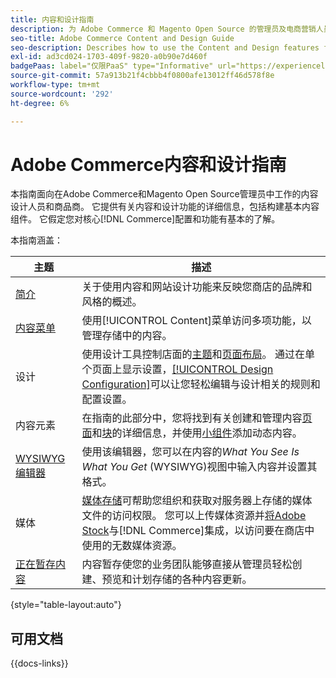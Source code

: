 ```yaml
---
title: 内容和设计指南
description: 为 Adobe Commerce 和 Magento Open Source 的管理员及电商营销人员提供的关于内容和设计功能的综合信息。
seo-title: Adobe Commerce Content and Design Guide
seo-description: Describes how to use the Content and Design features for Adobe Commerce and Magento Open Source.
exl-id: ad3cd024-1703-409f-9820-a0b90e7d460f
badgePaas: label="仅限PaaS" type="Informative" url="https://experienceleague.adobe.com/en/docs/commerce/user-guides/product-solutions" tooltip="仅适用于云项目(Adobe管理的PaaS基础架构)和内部部署项目上的Adobe Commerce 。"
source-git-commit: 57a913b21f4cbbb4f0800afe13012ff46d578f8e
workflow-type: tm+mt
source-wordcount: '292'
ht-degree: 6%

---
```


# Adobe Commerce内容和设计指南

本指南面向在Adobe Commerce和Magento Open Source管理员中工作的内容设计人员和商品商。 它提供有关内容和设计功能的详细信息，包括构建基本内容组件。 它假定您对核心[!DNL Commerce]配置和功能有基本的了解。

本指南涵盖：

| 主题 | 描述 |
| ------- | ----------- |
| [简介](introduction.md) | 关于使用内容和网站设计功能来反映您商店的品牌和风格的概述。 |
| [内容菜单](content-menu.md) | 使用[!UICONTROL Content]菜单访问多项功能，以管理存储中的内容。 |
| 设计 | 使用设计工具控制店面的[主题](themes.md)和[页面布局](page-layout.md)。 通过在单个页面上显示设置，[[!UICONTROL Design Configuration]](configuration.md)可以让您轻松编辑与设计相关的规则和配置设置。 |
| 内容元素 | 在指南的此部分中，您将找到有关创建和管理内容[页面](pages.md)和[块](blocks.md)的详细信息，并使用[小组件](widgets.md)添加动态内容。 |
| [WYSIWYG编辑器](editor.md) | 使用该编辑器，您可以在内容的&#x200B;_What You See Is What You Get_ (WYSIWYG)视图中输入内容并设置其格式。 |
| 媒体 | [媒体存储](media-storage.md)可帮助您组织和获取对服务器上存储的媒体文件的访问权限。 您可以上传媒体资源并[将Adobe Stock](adobe-stock.md)与[!DNL Commerce]集成，以访问要在商店中使用的无数媒体资源。 |
| [正在暂存内容](content-staging.md) | 内容暂存使您的业务团队能够直接从管理员轻松创建、预览和计划存储的各种内容更新。 |

{style="table-layout:auto"}

## 可用文档

{{docs-links}}
